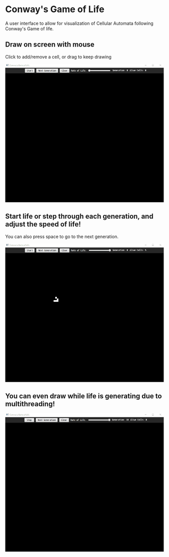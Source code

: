 # Conway's Game of Life
A user interface to allow for visualization of Cellular Automata following Conway's Game of life.

## Draw on screen with mouse 
Click to add/remove a cell, or drag to keep drawing

![Draw](./gifs/DrawingCells.gif)

## Start life or step through each generation, and adjust the speed of life!
You can also press space to go to the next generation. 

![Glider](./gifs/Glider.gif)

## You can even draw while life is generating due to multithreading!

![DrawGen](./gifs/DrawandGeneration.gif)

